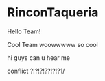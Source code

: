 # RinconTaqueria

Hello Team!

Cool Team
 woowwwww so cool

hi guys can u hear me

conflict ?!?!?!??!?!?1/